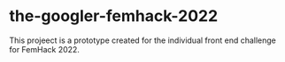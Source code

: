 # the-googler-femhack-2022
This projeect is a prototype created for the individual front end challenge for FemHack 2022.
